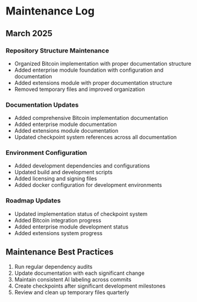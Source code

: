 # Maintenance Log

## March 2025

### Repository Structure Maintenance

- Organized Bitcoin implementation with proper documentation structure
- Added enterprise module foundation with configuration and documentation
- Added extensions module with proper documentation structure
- Removed temporary files and improved organization

### Documentation Updates

- Added comprehensive Bitcoin implementation documentation
- Added enterprise module documentation
- Added extensions module documentation
- Updated checkpoint system references across all documentation

### Environment Configuration

- Added development dependencies and configurations
- Updated build and development scripts
- Added licensing and signing files
- Added docker configuration for development environments

### Roadmap Updates

- Updated implementation status of checkpoint system
- Added Bitcoin integration progress
- Added enterprise module development status
- Added extensions system progress

## Maintenance Best Practices

1. Run regular dependency audits
2. Update documentation with each significant change
3. Maintain consistent AI labeling across commits
4. Create checkpoints after significant development milestones
5. Review and clean up temporary files quarterly
